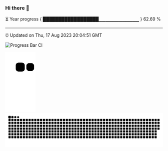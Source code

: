 ### Hi there 👋

⏳ Year progress { ██████████████████▁▁▁▁▁▁▁▁▁▁▁▁ } 62.69 %

---

⏰ Updated on Thu, 17 Aug 2023 20:04:51 GMT

![Progress Bar CI](https://github.com/liununu/liununu/workflows/Progress%20Bar%20CI/badge.svg)

![](https://raw.githubusercontent.com/ZRQ-rikkie/ZRQ-rikkie/main/assets/github-contribution-grid-snake.svg)     
![亮色](https://raw.githubusercontent.com/ZRQ-rikkie/ZRQ-rikkie/output/github-contribution-grid-snake.svg)
